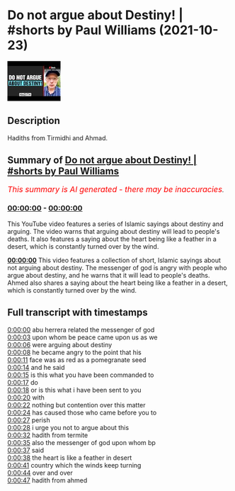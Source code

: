 # Do not argue about Destiny! | #shorts by Paul Williams (2021-10-23)

![alt Do not argue about Destiny! | #shorts by Paul Williams](-THUbUXj-7E.jpg "Do not argue about Destiny! | #shorts by Paul Williams")

## Description

Hadiths from Tirmidhi and Ahmad.

## Summary of [Do not argue about Destiny! | #shorts by Paul Williams](https://www.youtube.com/watch?v=-THUbUXj-7E)


*<span style="color:red; font-size:125%">This summary is AI generated - there may be inaccuracies</span>. [](/)*

### [00:00:00](https://www.youtube.com/watch?v=-THUbUXj-7E&t=0) - [00:00:00](https://www.youtube.com/watch?v=-THUbUXj-7E&t=0)

This YouTube video features a series of Islamic sayings about destiny and arguing. The video warns that arguing about destiny will lead to people's deaths. It also features a saying about the heart being like a feather in a desert, which is constantly turned over by the wind.

**[00:00:00](https://www.youtube.com/watch?v=-THUbUXj-7E&t=0)** This video features a collection of short, Islamic sayings about not arguing about destiny. The messenger of god is angry with people who argue about destiny, and he warns that it will lead to people's deaths. Ahmed also shares a saying about the heart being like a feather in a desert, which is constantly turned over by the wind.

## Full transcript with timestamps

[0:00:00](https://youtu.be/-THUbUXj-7E?t=0) abu herrera related the messenger of god  
[0:00:03](https://youtu.be/-THUbUXj-7E?t=3) upon whom be peace came upon us as we  
[0:00:06](https://youtu.be/-THUbUXj-7E?t=6) were arguing about destiny  
[0:00:08](https://youtu.be/-THUbUXj-7E?t=8) he became angry to the point that his  
[0:00:11](https://youtu.be/-THUbUXj-7E?t=11) face was as red as a pomegranate seed  
[0:00:14](https://youtu.be/-THUbUXj-7E?t=14) and he said  
[0:00:15](https://youtu.be/-THUbUXj-7E?t=15) is this what you have been commanded to  
[0:00:17](https://youtu.be/-THUbUXj-7E?t=17) do  
[0:00:18](https://youtu.be/-THUbUXj-7E?t=18) or is this what i have been sent to you  
[0:00:20](https://youtu.be/-THUbUXj-7E?t=20) with  
[0:00:22](https://youtu.be/-THUbUXj-7E?t=22) nothing but contention over this matter  
[0:00:24](https://youtu.be/-THUbUXj-7E?t=24) has caused those who came before you to  
[0:00:27](https://youtu.be/-THUbUXj-7E?t=27) perish  
[0:00:28](https://youtu.be/-THUbUXj-7E?t=28) i urge you not to argue about this  
[0:00:32](https://youtu.be/-THUbUXj-7E?t=32) hadith from termite  
[0:00:35](https://youtu.be/-THUbUXj-7E?t=35) also the messenger of god upon whom bp  
[0:00:37](https://youtu.be/-THUbUXj-7E?t=37) said  
[0:00:38](https://youtu.be/-THUbUXj-7E?t=38) the heart is like a feather in desert  
[0:00:41](https://youtu.be/-THUbUXj-7E?t=41) country which the winds keep turning  
[0:00:44](https://youtu.be/-THUbUXj-7E?t=44) over and over  
[0:00:47](https://youtu.be/-THUbUXj-7E?t=47) hadith from ahmed  

